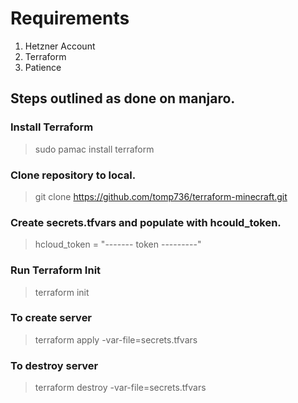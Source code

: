 # Requirements

1. Hetzner Account
2. Terraform
3. Patience

## Steps outlined as done on manjaro.

### Install Terraform

> sudo pamac install terraform

### Clone repository to local.

> git clone https://github.com/tomp736/terraform-minecraft.git

### Create secrets.tfvars and populate with hcould_token.

> hcloud_token = "------- token ---------"

### Run Terraform Init

> terraform init

### To create server

> terraform apply -var-file=secrets.tfvars

### To destroy server

> terraform destroy -var-file=secrets.tfvars